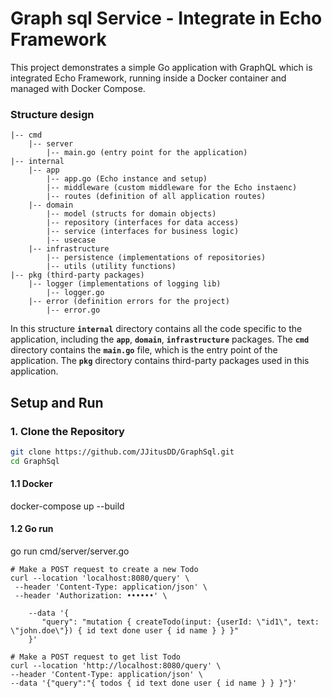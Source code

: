 # Graph sql Service - Integrate in Echo Framework
This project demonstrates a simple Go application with GraphQL which is integrated Echo Framework, running inside a Docker container and managed with Docker Compose.

### Structure design

```
|-- cmd
    |-- server
        |-- main.go (entry point for the application)
|-- internal
    |-- app
        |-- app.go (Echo instance and setup)
        |-- middleware (custom middleware for the Echo instaenc)
        |-- routes (definition of all application routes)
    |-- domain
        |-- model (structs for domain objects)
        |-- repository (interfaces for data access)
        |-- service (interfaces for business logic)
        |-- usecase
    |-- infrastructure
        |-- persistence (implementations of repositories)
        |-- utils (utility functions)
|-- pkg (third-party packages)
    |-- logger (implementations of logging lib)
        |-- logger.go
    |-- error (definition errors for the project)
        |-- error.go
```

In this structure **`internal`** directory contains all the code specific to the
application, including the **`app`**, **`domain`**, **`infrastructure`**
packages. The **`cmd`** directory contains the **`main.go`** file, which is the
entry point of the application. The **`pkg`** directory contains third-party
packages used in this application.

## Setup and Run

### 1. Clone the Repository

```sh
git clone https://github.com/JJitusDD/GraphSql.git
cd GraphSql
```

#### 1.1 Docker
docker-compose up --build

#### 1.2 Go run
go run cmd/server/server.go

``` 
# Make a POST request to create a new Todo
curl --location 'localhost:8080/query' \
 --header 'Content-Type: application/json' \
 --header 'Authorization: ••••••' \

	--data '{
	   "query": "mutation { createTodo(input: {userId: \"id1\", text: \"john.doe\"}) { id text done user { id name } } }"
	}'

# Make a POST request to get list Todo	
curl --location 'http://localhost:8080/query' \
--header 'Content-Type: application/json' \
--data '{"query":"{ todos { id text done user { id name } } }"}'	
```